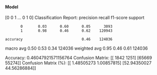 #### Model
[0 0 1 ... 0 1 0]
Classification Report:
              precision    recall  f1-score   support

           0       0.03      0.60      0.05      3093
           1       0.98      0.46      0.62    120943

    accuracy                           0.46    124036
   macro avg       0.50      0.53      0.34    124036
weighted avg       0.95      0.46      0.61    124036

Accuracy: 0.46047921571156764
Confusion Matrix:
[[ 1842  1251]
 [65669 55274]]
Confusion Matrix (%):
[[ 1.48505273  1.00857815]
 [52.94350027 44.56286884]]
